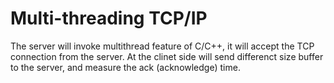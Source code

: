 # Multi-threading TCP/IP
The server will invoke multithread feature of C/C++, it will accept the TCP connection from the server. At the clinet side will send differenct size buffer to the server, and measure the ack (acknowledge) time.